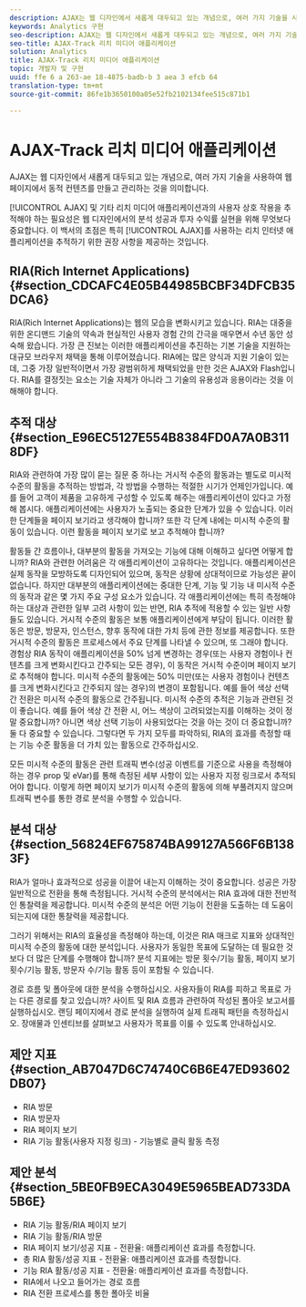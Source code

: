 ```yaml
---
description: AJAX는 웹 디자인에서 새롭게 대두되고 있는 개념으로, 여러 가지 기술을 사용하여 웹 페이지에서 동적 컨텐츠를 만들고 관리하는 것을 의미합니다.
keywords: Analytics 구현
seo-description: AJAX는 웹 디자인에서 새롭게 대두되고 있는 개념으로, 여러 가지 기술을 사용하여 웹 페이지에서 동적 컨텐츠를 만들고 관리하는 것을 의미합니다.
seo-title: AJAX-Track 리치 미디어 애플리케이션
solution: Analytics
title: AJAX-Track 리치 미디어 애플리케이션
topic: 개발자 및 구현
uuid: ffe 6 a 263-ae 18-4875-badb-b 3 aea 3 efcb 64
translation-type: tm+mt
source-git-commit: 86fe1b3650100a05e52fb2102134fee515c871b1

---
```



# AJAX-Track 리치 미디어 애플리케이션

AJAX는 웹 디자인에서 새롭게 대두되고 있는 개념으로, 여러 가지 기술을 사용하여 웹 페이지에서 동적 컨텐츠를 만들고 관리하는 것을 의미합니다.

[!UICONTROL AJAX] 및 기타 리치 미디어 애플리케이션과의 사용자 상호 작용을 추적해야 하는 필요성은 웹 디자인에서의 분석 성공과 투자 수익률 실현을 위해 무엇보다 중요합니다. 이 백서의 초점은 특히 [!UICONTROL AJAX]를 사용하는 리치 인터넷 애플리케이션을 추적하기 위한 권장 사항을 제공하는 것입니다.

## RIA(Rich Internet Applications) {#section_CDCAFC4E05B44985BCBF34DFCB35DCA6}

RIA(Rich Internet Applications)는 웹의 모습을 변화시키고 있습니다. RIA는 대중을 위한 온디맨드 기술의 약속과 현실적인 사용자 경험 간의 간극을 매우면서 수년 동안 성숙해 왔습니다. 가장 큰 진보는 이러한 애플리케이션을 추진하는 기본 기술을 지원하는 대규모 브라우저 채택을 통해 이루어졌습니다. RIA에는 많은 양식과 지원 기술이 있는데, 그중 가장 일반적이면서 가장 광범위하게 채택되었을 만한 것은 AJAX와 Flash입니다. RIA를 결정짓는 요소는 기술 자체가 아니라 그 기술의 유용성과 응용이라는 것을 이해해야 합니다.

## 추적 대상 {#section_E96EC5127E554B8384FD0A7A0B3118DF}

RIA와 관련하여 가장 많이 묻는 질문 중 하나는 거시적 수준의 활동과는 별도로 미시적 수준의 활동을 추적하는 방법과, 각 방법을 수행하는 적절한 시기가 언제인가입니다. 예를 들어 고객이 제품을 고유하게 구성할 수 있도록 해주는 애플리케이션이 있다고 가정해 봅시다. 애플리케이션에는 사용자가 노출되는 중요한 단계가 있을 수 있습니다. 이러한 단계들을 페이지 보기라고 생각해야 합니까? 또한 각 단계 내에는 미시적 수준의 활동이 있습니다. 이런 활동을 페이지 보기로 보고 추적해야 합니까?

활동들 간 흐름이나, 대부분의 활동을 가져오는 기능에 대해 이해하고 싶다면 어떻게 합니까? RIA와 관련한 어려움은 각 애플리케이션이 고유하다는 것입니다. 애플리케이션은 실제 동작을 모방하도록 디자인되어 있으며, 동작은 상황에 상대적이므로 가능성은 끝이 없습니다. 하지만 대부분의 애플리케이션에는 중대한 단계, 기능 및 기능 내 미시적 수준의 동작과 같은 몇 가지 주요 구성 요소가 있습니다. 각 애플리케이션에는 특히 측정해야 하는 대상과 관련한 일부 고려 사항이 있는 반면, RIA 추적에 적용할 수 있는 일반 사항들도 있습니다.
거시적 수준의 활동은 보통 애플리케이션에게 부담이 됩니다. 이러한 활동은 방문, 방문자, 인스턴스, 향후 동작에 대한 가치 등에 관한 정보를 제공합니다. 또한 거시적 수준의 활동은 프로세스에서 주요 단계를 나타낼 수 있으며, 또 그래야 합니다. 경험상 RIA 동작이 애플리케이션을 50% 넘게 변경하는 경우(또는 사용자 경험이나 컨텐츠를 크게 변화시킨다고 간주되는 모든 경우), 이 동작은 거시적 수준이며 페이지 보기로 추적해야 합니다.
미시적 수준의 활동에는 50% 미만(또는 사용자 경험이나 컨텐츠를 크게 변화시킨다고 간주되지 않는 경우)의 변경이 포함됩니다. 예를 들어 색상 선택 간 전환은 미시적 수준의 활동으로 간주됩니다. 미시적 수준의 추적은 기능과 관련된 것이 좋습니다. 예를 들어 색상 간 전환 시, 어느 색상이 고려되었는지를 이해하는 것이 정말 중요합니까? 아니면 색상 선택 기능이 사용되었다는 것을 아는 것이 더 중요합니까? 둘 다 중요할 수 있습니다. 그렇다면 두 가지 모두를 파악하되, RIA의 효과를 측정할 때는 기능 수준 활동을 더 가치 있는 활동으로 간주하십시오.

모든 미시적 수준의 활동은 관련 트래픽 변수(성공 이벤트를 기준으로 사용을 측정해야 하는 경우 prop 및 eVar)를 통해 측정된 세부 사항이 있는 사용자 지정 링크로서 추적되어야 합니다. 이렇게 하면 페이지 보기가 미시적 수준의 활동에 의해 부풀려지지 않으며 트래픽 변수를 통한 경로 분석을 수행할 수 있습니다.

## 분석 대상 {#section_56824EF675874BA99127A566F6B1383F}

RIA가 얼마나 효과적으로 성공을 이끌어 내는지 이해하는 것이 중요합니다. 성공은 가장 일반적으로 전환을 통해 측정됩니다. 거시적 수준의 분석에서는 RIA 효과에 대한 전반적인 통찰력을 제공합니다. 미시적 수준의 분석은 어떤 기능이 전환을 도출하는 데 도움이 되는지에 대한 통찰력을 제공합니다.

그러기 위해서는 RIA의 효율성을 측정해야 하는데, 이것은 RIA 매크로 지표와 상대적인 미시적 수준의 활동에 대한 분석입니다. 사용자가 동일한 목표에 도달하는 데 필요한 것보다 더 많은 단계를 수행해야 합니까? 분석 지표에는 방문 횟수/기능 활동, 페이지 보기 횟수/기능 활동, 방문자 수/기능 활동 등이 포함될 수 있습니다.

경로 흐름 및 폴아웃에 대한 분석을 수행하십시오. 사용자들이 RIA를 피하고 목표로 가는 다른 경로를 찾고 있습니까? 사이트 및 RIA 흐름과 관련하여 작성된 폴아웃 보고서를 실행하십시오. 랜딩 페이지에서 경로 분석을 실행하여 실제 트래픽 패턴을 측정하십시오. 장애물과 인센티브를 살펴보고 사용자가 목표를 이룰 수 있도록 안내하십시오.

## 제안 지표 {#section_AB7047D6C74740C6B6E47ED93602DB07}

* RIA 방문
* RIA 방문자
* RIA 페이지 보기
* RIA 기능 활동(사용자 지정 링크) - 기능별로 클릭 활동 측정

## 제안 분석 {#section_5BE0FB9ECA3049E5965BEAD733DA5B6E}

* RIA 기능 활동/RIA 페이지 보기
* RIA 기능 활동/RIA 방문
* RIA 페이지 보기/성공 지표 - 전환율: 애플리케이션 효과를 측정합니다.
* 총 RIA 활동/성공 지표 - 전환율: 애플리케이션 효과를 측정합니다.
* 기능 RIA 활동/성공 지표 - 전환율: 애플리케이션 효과를 측정합니다.
* RIA에서 나오고 들어가는 경로 흐름
* RIA 전환 프로세스를 통한 폴아웃 비율

